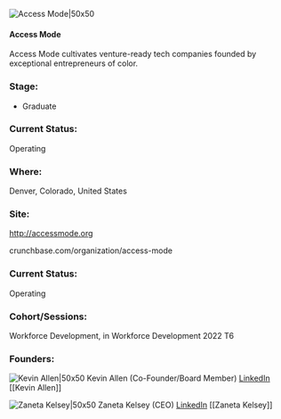 

![Access Mode|50x50](https://res.cloudinary.com/crunchbase-production/image/upload/sb4qyinnodl27lbzyxi0)

#### Access Mode
Access Mode cultivates venture-ready tech companies founded by exceptional entrepreneurs of color.

### Stage: 
 - Graduate 

### Current Status: 
Operating

### Where:
Denver, Colorado, United States

### Site:
http://accessmode.org



crunchbase.com/organization/access-mode

### Current Status: 
Operating

### Cohort/Sessions: 
Workforce Development, in Workforce Development 2022 T6

### Founders: 

![Kevin Allen|50x50]() Kevin Allen (Co-Founder/Board Member) [LinkedIn](https://linkedin.com/in/kevinallend) [[Kevin Allen]]

![Zaneta Kelsey|50x50]() Zaneta Kelsey (CEO) [LinkedIn](https://linkedin.com/in/zaneta-kelsey) [[Zaneta Kelsey]]


